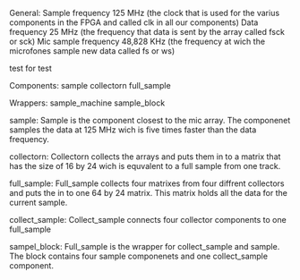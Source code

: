 

General:
Sample frequency 125 MHz (the clock that is used for the varius components in the FPGA and called clk in all our components)
Data frequency 25 MHz (the frequency that data is sent by the array called fsck or sck)
Mic sample frequency 48,828 KHz (the frequency at wich the microfones sample new data called fs or ws)

<hi> test for test </h1>




Components:
sample
collectorn
full_sample


Wrappers:
sample_machine
sample_block




   sample:
Sample is the component closest to the mic array. The componenet samples the data at 125 MHz wich is five times faster than the data frequency. 

   collectorn:
Collectorn collects the arrays and puts them in to a matrix that has the size of 16 by 24 wich is equvalent to a full sample from one track. 

   full_sample:
Full_sample collects four matrixes from four diffrent collectors and puts the in to one 64 by 24 matrix. This matrix holds all the data for the
current sample.




   collect_sample:
Collect_sample connects four collector components to one full_sample

   sampel_block:
Full_sample is the wrapper for collect_sample and sample. The block contains four sample componenets and one collect_sample component. 















